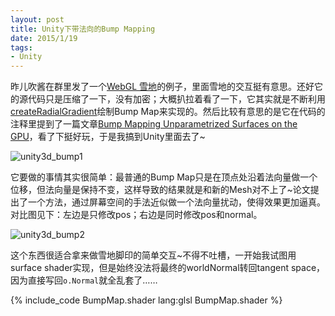 ```yaml
---
layout: post
title: Unity下带法向的Bump Mapping
date: 2015/1/19
tags:
- Unity
---
```


昨儿吹酱在群里发了一个[WebGL 雪地](http://christmasexperiments.com/2013/21/)的例子，里面雪地的交互挺有意思。还好它的源代码只是压缩了一下，没有加密；大概扒拉着看了一下，它其实就是不断利用[createRadialGradient](http://www.w3schools.com/tags/canvas_createradialgradient.asp)绘制Bump Map来实现的。然后比较有意思的是它在代码的注释里提到了一篇文章[Bump Mapping Unparametrized Surfaces on the GPU](http://mmikkelsen3d.blogspot.sk/2011/07/derivative-maps.html)，看了下挺好玩，于是我搞到Unity里面去了~

![unity3d_bump1](/images/unity3d_bump1.png)

<!--more-->

它要做的事情其实很简单：最普通的Bump Map只是在顶点处沿着法向量做一个位移，但法向量是保持不变，这样导致的结果就是和新的Mesh对不上了~论文提出了一个方法，通过屏幕空间的手法近似做一个法向量扰动，使得效果更加逼真。对比图见下：左边是只修改pos；右边是同时修改pos和normal。

![unity3d_bump2](/images/unity3d_bump2.png)

这个东西很适合拿来做雪地脚印的简单交互~不得不吐槽，一开始我试图用surface shader实现，但是始终没法将最终的worldNormal转回tangent space，因为直接写回`o.Normal`就全乱套了……

{% include_code BumpMap.shader lang:glsl BumpMap.shader %}